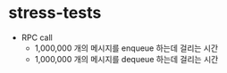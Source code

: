# stress-tests

- RPC call
  - 1,000,000 개의 메시지를 enqueue 하는데 걸리는 시간
  - 1,000,000 개의 메시지를 dequeue 하는데 걸리는 시간